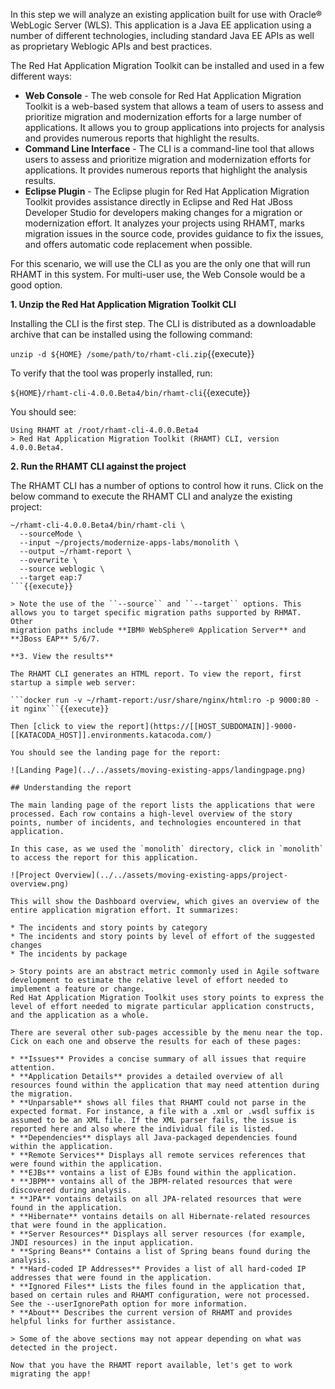 In this step we will analyze an existing application built for use with
Oracle® WebLogic Server (WLS). This application is a Java EE application
using a number of different technologies, including standard Java EE APIs
as well as proprietary Weblogic APIs and best practices.

The Red Hat Application Migration Toolkit can be installed and used in a few different ways:

* **Web Console** - The web console for Red Hat Application Migration Toolkit is a web-based system that allows a team of users to assess and prioritize migration and modernization efforts for a large number of applications. It allows you to group applications into projects for analysis and provides numerous reports that highlight the results.
* **Command Line Interface** - The CLI is a command-line tool that allows users to assess and prioritize migration and modernization efforts for applications. It provides numerous reports that highlight the analysis results.
* **Eclipse Plugin** - The Eclipse plugin for Red Hat Application Migration Toolkit provides assistance directly in Eclipse and Red Hat JBoss Developer Studio for developers making changes for a migration or modernization effort. It analyzes your projects using RHAMT, marks migration issues in the source code, provides guidance to fix the issues, and offers automatic code replacement when possible.

For this scenario, we will use the CLI as you are the only one that will run RHAMT in this system. For multi-user use, the Web Console would be a good option.

**1. Unzip the Red Hat Application Migration Toolkit CLI**

Installing the CLI is the first step. The CLI is distributed as a downloadable archive that can be installed
using the following command:

```unzip -d ${HOME} /some/path/to/rhamt-cli.zip```{{execute}}

To verify that the tool was properly installed, run:

`${HOME}/rhamt-cli-4.0.0.Beta4/bin/rhamt-cli`{{execute}}

You should see:

```
Using RHAMT at /root/rhamt-cli-4.0.0.Beta4
> Red Hat Application Migration Toolkit (RHAMT) CLI, version 4.0.0.Beta4.
```

**2. Run the RHAMT CLI against the project**

The RHAMT CLI has a number of options to control how it runs. Click on the below command
to execute the RHAMT CLI and analyze the existing project:

```
~/rhamt-cli-4.0.0.Beta4/bin/rhamt-cli \
  --sourceMode \
  --input ~/projects/modernize-apps-labs/monolith \
  --output ~/rhamt-report \
  --overwrite \
  --source weblogic \
  --target eap:7
```{{execute}}

> Note the use of the ``--source`` and ``--target`` options. This allows you to target specific migration paths supported by RHMAT. Other
migration paths include **IBM® WebSphere® Application Server** and **JBoss EAP** 5/6/7.

**3. View the results**

The RHAMT CLI generates an HTML report. To view the report, first startup a simple web server:

```docker run -v ~/rhamt-report:/usr/share/nginx/html:ro -p 9000:80 -it nginx```{{execute}}

Then [click to view the report](https://[[HOST_SUBDOMAIN]]-9000-[[KATACODA_HOST]].environments.katacoda.com/)

You should see the landing page for the report:

![Landing Page](../../assets/moving-existing-apps/landingpage.png)

## Understanding the report

The main landing page of the report lists the applications that were processed. Each row contains a high-level overview of the story points, number of incidents, and technologies encountered in that application.

In this case, as we used the `monolith` directory, click in `monolith` to access the report for this application.

![Project Overview](../../assets/moving-existing-apps/project-overview.png)

This will show the Dashboard overview, which gives an overview of the entire application migration effort. It summarizes:

* The incidents and story points by category
* The incidents and story points by level of effort of the suggested changes
* The incidents by package

> Story points are an abstract metric commonly used in Agile software development to estimate the relative level of effort needed to implement a feature or change.
Red Hat Application Migration Toolkit uses story points to express the level of effort needed to migrate particular application constructs, and the application as a whole.

There are several other sub-pages accessible by the menu near the top. Cick on each one and observe the results for each of these pages:

* **Issues** Provides a concise summary of all issues that require attention.
* **Application Details** provides a detailed overview of all resources found within the application that may need attention during the migration.
* **Unparsable** shows all files that RHAMT could not parse in the expected format. For instance, a file with a .xml or .wsdl suffix is assumed to be an XML file. If the XML parser fails, the issue is reported here and also where the individual file is listed.
* **Dependencies** displays all Java-packaged dependencies found within the application.
* **Remote Services** Displays all remote services references that were found within the application.
* **EJBs** vontains a list of EJBs found within the application.
* **JBPM** vontains all of the JBPM-related resources that were discovered during analysis.
* **JPA** vontains details on all JPA-related resources that were found in the application.
* **Hibernate** vontains details on all Hibernate-related resources that were found in the application.
* **Server Resources** Displays all server resources (for example, JNDI resources) in the input application.
* **Spring Beans** Contains a list of Spring beans found during the analysis.
* **Hard-coded IP Addresses** Provides a list of all hard-coded IP addresses that were found in the application.
* **Ignored Files** Lists the files found in the application that, based on certain rules and RHAMT configuration, were not processed. See the --userIgnorePath option for more information.
* **About** Describes the current version of RHAMT and provides helpful links for further assistance.

> Some of the above sections may not appear depending on what was detected in the project.

Now that you have the RHAMT report available, let's get to work migrating the app!